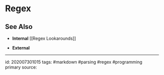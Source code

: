 # Regex



## See Also
- **Internal**
[[Regex Lookarounds]]

- **External**

---

id: 202007301015
tags: #markdown #parsing #regex #programming
primary source:
